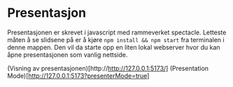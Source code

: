# Presentasjon

Presentasjonen er skrevet i javascript med rammeverket spectacle. Letteste måten å se slidsene på er å kjøre 
`npm install && npm start` fra terminalen i denne mappen. Den vil da starte opp en liten lokal webserver hvor
du kan åpne presentasjonen som vanlig nettside. 

(Visning av presentasjonen)[http://http://127.0.0.1:5173/]
(Presentation Mode)[http://127.0.0.1:5173?presenterMode=true]